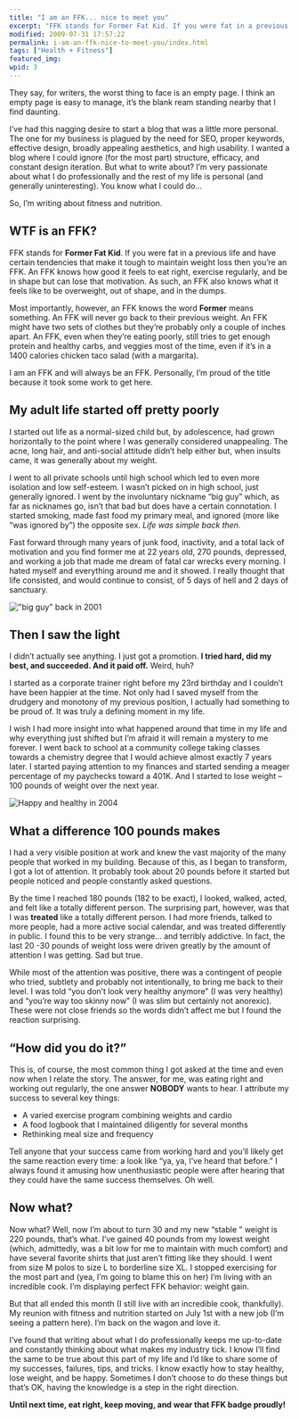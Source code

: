 ```yaml
---
title: "I am an FFK... nice to meet you"
excerpt: "FFK stands for Former Fat Kid. If you were fat in a previous life and have certain tendencies that make it tough to maintain weight loss then you’re an FFK."
modified: 2009-07-31 17:57:22
permalink: i-am-an-ffk-nice-to-meet-you/index.html
tags: ["Health + Fitness"]
featured_img:
wpid: 3
---
```



They say, for writers, the worst thing to face is an empty page. I think an empty page is easy to manage, it’s the blank ream standing nearby that I find daunting.

I’ve had this nagging desire to start a blog that was a little more personal. The one for my business is plagued by the need for SEO, proper keywords, effective design, broadly appealing aesthetics, and high usability. I wanted a blog where I could ignore (for the most part) structure, efficacy, and constant design iteration. But what to write about? I’m very passionate about what I do professionally and the rest of my life is personal (and generally uninteresting). You know what I could do…

So, I’m writing about fitness and nutrition.

WTF is an FFK?
--------------

FFK stands for **Former Fat Kid**. If you were fat in a previous life and have certain tendencies that make it tough to maintain weight loss then you’re an FFK. An FFK knows how good it feels to eat right, exercise regularly, and be in shape but can lose that motivation. As such, an FFK also knows what it feels like to be overweight, out of shape, and in the dumps.

Most importantly, however, an FFK knows the word **Former** means something. An FFK will never go back to their previous weight. An FFK might have two sets of clothes but they’re probably only a couple of inches apart. An FFK, even when they’re eating poorly, still tries to get enough protein and healthy carbs, and veggies most of the time, even if it’s in a 1400 calories chicken taco salad (with a margarita).

I am an FFK and will always be an FFK. Personally, I’m proud of the title because it took some work to get here.

My adult life started off pretty poorly
---------------------------------------

I started out life as a normal-sized child but, by adolescence, had grown horizontally to the point where I was generally considered unappealing. The acne, long hair, and anti-social attitude didn’t help either but, when insults came, it was generally about my weight.

I went to all private schools until high school which led to even more isolation and low self-esteem. I wasn’t picked on in high school, just generally ignored. I went by the involuntary nickname “big guy” which, as far as nicknames go, isn’t that bad but does have a certain connotation. I started smoking, made fast food my primary meal, and ignored (more like “was ignored by”) the opposite sex. *Life was simple back then.*

Fast forward through many years of junk food, inactivity, and a total lack of motivation and you find former me at 22 years old, 270 pounds, depressed, and working a job that made me dream of fatal car wrecks every morning. I hated myself and everything around me and it showed. I really thought that life consisted, and would continue to consist, of 5 days of hell and 2 days of sanctuary.

!["big guy" back in 2001](/_images/2009/08/100-0034_img.jpg "100-0034_IMG")

Then I saw the light
--------------------

I didn’t actually see anything. I just got a promotion. **I tried hard, did my best, and succeeded. And it paid off.** Weird, huh?

I started as a corporate trainer right before my 23rd birthday and I couldn’t have been happier at the time. Not only had I saved myself from the drudgery and monotony of my previous position, I actually had something to be proud of. It was truly a defining moment in my life.

I wish I had more insight into what happened around that time in my life and why everything just shifted but I’m afraid it will remain a mystery to me forever. I went back to school at a community college taking classes towards a chemistry degree that I would achieve almost exactly 7 years later. I started paying attention to my finances and started sending a meager percentage of my paychecks toward a 401K. And I started to lose weight – 100 pounds of weight over the next year.

![Happy and healthy in 2004](/_images/2009/08/img_2190.jpg "IMG_2190")

What a difference 100 pounds makes
----------------------------------

I had a very visible position at work and knew the vast majority of the many people that worked in my building. Because of this, as I began to transform, I got a lot of attention. It probably took about 20 pounds before it started but people noticed and people constantly asked questions.

By the time I reached 180 pounds (182 to be exact), I looked, walked, acted, and felt like a totally different person. The surprising part, however, was that I was **treated** like a totally different person. I had more friends, talked to more people, had a more active social calendar, and was treated differently in public. I found this to be very strange… and terribly addictive. In fact, the last 20 -30 pounds of weight loss were driven greatly by the amount of attention I was getting. Sad but true.

While most of the attention was positive, there was a contingent of people who tried, subtlety and probably not intentionally, to bring me back to their level. I was told “you don’t look very healthy anymore” (I was very healthy) and “you’re way too skinny now” (I was slim but certainly not anorexic). These were not close friends so the words didn’t affect me but I found the reaction surprising.

“How did you do it?”
--------------------

This is, of course, the most common thing I got asked at the time and even now when I relate the story. The answer, for me, was eating right and working out regularly, the one answer **NOBODY** wants to hear. I attribute my success to several key things:

- A varied exercise program combining weights and cardio
- A food logbook that I maintained diligently for several months
- Rethinking meal size and frequency

Tell anyone that your success came from working hard and you’ll likely get the same reaction every time: a look like “ya, ya, I’ve heard that before.” I always found it amusing how unenthusiastic people were after hearing that they could have the same success themselves. Oh well.

Now what?
---------

Now what? Well, now I’m about to turn 30 and my new “stable ” weight is 220 pounds, that’s what. I’ve gained 40 pounds from my lowest weight (which, admittedly, was a bit low for me to maintain with much comfort) and have several favorite shirts that just aren’t fitting like they should. I went from size M polos to size L to borderline size XL. I stopped exercising for the most part and (yea, I’m going to blame this on her) I’m living with an incredible cook. I’m displaying perfect FFK behavior: weight gain.

But that all ended this month (I still live with an incredible cook, thankfully). My reunion with fitness and nutrition started on July 1st with a new job (I’m seeing a pattern here). I’m back on the wagon and love it.

I’ve found that writing about what I do professionally keeps me up-to-date and constantly thinking about what makes my industry tick. I know I’ll find the same to be true about this part of my life and I’d like to share some of my successes, failures, tips, and tricks. I know exactly how to stay healthy, lose weight, and be happy. Sometimes I don’t choose to do these things but that’s OK, having the knowledge is a step in the right direction.

**Until next time, eat right, keep moving, and wear that FFK badge proudly!**
